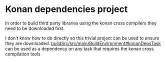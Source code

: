 # Konan dependencies project

In order to build third party libraries using the konan cross compilers they need to be 
downloaded first.

I don't know how to do directly so this trivial project can be used to ensure they are downloaded.
[buildSrc/src/main/BuildEnvironment#konanDepsTask](../buildSrc/src/main/kotlin/BuildEnvironment.kt) 
can be used as a dependency on any task that requires the konan cross compilation tools

